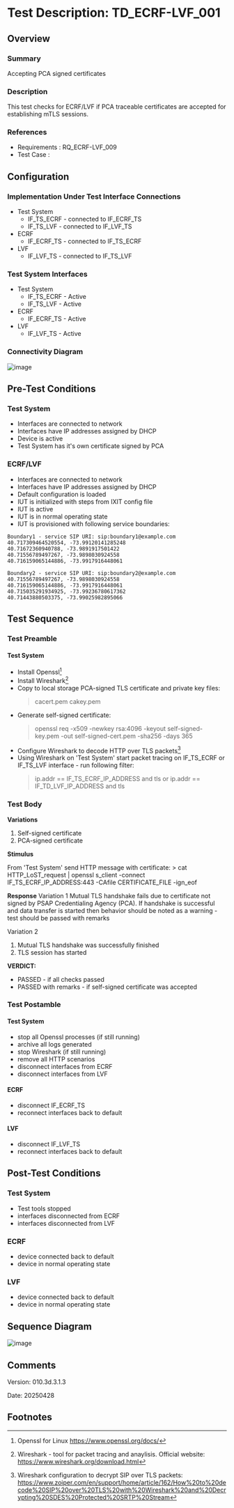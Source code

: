 # Test Description: TD_ECRF-LVF_001

## Overview
### Summary
Accepting PCA signed certificates

### Description
This test checks for ECRF/LVF if PCA traceable certificates are accepted for establishing mTLS sessions.

### References
* Requirements : RQ_ECRF-LVF_009
* Test Case    : 


## Configuration
### Implementation Under Test Interface Connections
<!-- Identify each of the FEs that are part of the configuration and how they are connected -->
* Test System
  * IF_TS_ECRF - connected to IF_ECRF_TS
  * IF_TS_LVF - connected to IF_LVF_TS
* ECRF
  * IF_ECRF_TS - connected to IF_TS_ECRF 
* LVF
  * IF_LVF_TS - connected to IF_TS_LVF 

### Test System Interfaces
<!-- Identify each of the test system interfaces and whether it will be in active or monitor mode -->
* Test System
  * IF_TS_ECRF - Active
  * IF_TS_LVF - Active
* ECRF
  * IF_ECRF_TS - Active
* LVF
  * IF_LVF_TS - Active


### Connectivity Diagram
<!--
[![](https://mermaid.ink/img/pako:eNplkMsKwkAMRX-lZF1_oIgbHyDUjS0uZEBiJ9piZ6bMAxHx341Wa1tnldx7uMnkDoWRBAmcanMtSrQ-SrdCR_zWq0OeHZbz7Wo6mcy4e5Us9d109zW56jwXjmeLTRnl5HyU3Zwn1TrD3LHGGa1EWo6S_vDBMv98F_XB--sxDTEosgoryV-_v2QBviRFAhIuJdqLAKEfzGHwJrvpAhJvA8UQGomeFhXyIAXJCWvHaoN6b8yvJ1l5Yzftbd8njsGacC4_xOMJt_ByeQ?type=png)](https://mermaid.live/edit#pako:eNplkMsKwkAMRX-lZF1_oIgbHyDUjS0uZEBiJ9piZ6bMAxHx341Wa1tnldx7uMnkDoWRBAmcanMtSrQ-SrdCR_zWq0OeHZbz7Wo6mcy4e5Us9d109zW56jwXjmeLTRnl5HyU3Zwn1TrD3LHGGa1EWo6S_vDBMv98F_XB--sxDTEosgoryV-_v2QBviRFAhIuJdqLAKEfzGHwJrvpAhJvA8UQGomeFhXyIAXJCWvHaoN6b8yvJ1l5Yzftbd8njsGacC4_xOMJt_ByeQ)
-->

![image](https://github.com/user-attachments/assets/f5827b15-4752-4325-bfe2-7a66066acc3d)


## Pre-Test Conditions

### Test System
* Interfaces are connected to network
* Interfaces have IP addresses assigned by DHCP
* Device is active
* Test System has it's own certificate signed by PCA

### ECRF/LVF
* Interfaces are connected to network
* Interfaces have IP addresses assigned by DHCP
* Default configuration is loaded
* IUT is initialized with steps from IXIT config file
* IUT is active
* IUT is in normal operating state
* IUT is provisioned with following service boundaries:
```
Boundary1 - service SIP URI: sip:boundary1@example.com
40.717309464520554, -73.99120141285248
40.71672360940788, -73.9891917501422
40.71556789497267, -73.9898030924558
40.716159065144886, -73.9917916448061
```

```
Boundary2 - service SIP URI: sip:boundary2@example.com
40.71556789497267, -73.9898030924558
40.716159065144886, -73.9917916448061
40.715035291934925, -73.99236780617362
40.71443880503375, -73.99025982895066
```

## Test Sequence

### Test Preamble

#### Test System
* Install Openssl[^1]
* Install Wireshark[^2]
* Copy to local storage PCA-signed TLS certificate and private key files:
  > cacert.pem
  > cakey.pem
* Generate self-signed certificate:
  > openssl req -x509 -newkey rsa:4096 -keyout self-signed-key.pem -out self-signed-cert.pem -sha256 -days 365
* Configure Wireshark to decode HTTP over TLS packets[^3]
* Using Wireshark on 'Test System' start packet tracing on IF_TS_ECRF or IF_TS_LVF interface - run following filter:
     > ip.addr == IF_TS_ECRF_IP_ADDRESS and tls
     or
     > ip.addr == IF_TD_LVF_IP_ADDRESS and tls
     > 


### Test Body

**Variations**
1. Self-signed certificate
2. PCA-signed certificate

**Stimulus**

From 'Test System' send HTTP message with certificate:
     > cat HTTP_LoST_request | openssl s_client -connect IF_TS_ECRF_IP_ADDRESS:443 -CAfile CERTIFICATE_FILE -ign_eof

**Response**
Variation 1
Mutual TLS handshake fails due to certificate not signed by PSAP Credentialing Agency (PCA).
If handshake is successful and data transfer is started then behavior should be noted as a warning - test should be passed with remarks

Variation 2

1. Mutual TLS handshake was successfully finished
2. TLS session has started


**VERDICT:**
* PASSED - if all checks passed
* PASSED with remarks - if self-signed certificate was accepted

### Test Postamble
#### Test System
* stop all Openssl processes (if still running)
* archive all logs generated
* stop Wireshark (if still running)
* remove all HTTP scenarios
* disconnect interfaces from ECRF
* disconnect interfaces from LVF

#### ECRF
* disconnect IF_ECRF_TS
* reconnect interfaces back to default

#### LVF
* disconnect IF_LVF_TS
* reconnect interfaces back to default


## Post-Test Conditions 
### Test System 
* Test tools stopped
* interfaces disconnected from ECRF
* interfaces disconnected from LVF

### ECRF
* device connected back to default
* device in normal operating state

### LVF
* device connected back to default
* device in normal operating state

## Sequence Diagram
<!--
[![](https://mermaid.ink/img/pako:eNrlVEFvmzAY_SvWd62TlbhA8KFSRRpNWrdDqXKouFjwBayCTY2ZyqL89xmyLqnarmzXcQL7vfd97wm9HWQ6R-Awm81SlWm1lQVPFSG1NEabq8xq03KyFVWLqRpBLT52qDJcSVEYUQ_gw_NNWyT6Oxpyh60lSd9arCm5jm_Xn242a042wkhhpVbEO7JOsLPLy7MjOq4kKks-Y1XpI_z53mFPmJwkaIbJE9ExGiu3MhMW6ekHuR3MtZa-0CMrrXDKxkehj1e4u0mIqBzjnwJc_D8BfuTvC_bk-ikrhSr-cgbZoJHbfgppVCexbErnKWkwm0BaSyXbEvM30zx7Gecf9N8lvdZ_d5WrpqkGy8OvsxJWTFB_TQEKNZpayNz1xW6QSMGWWGMK3L3mwjykkKq9w4nO6qRXGXBrOqTQNbnL-1djAB_rhEIj1L3W9TMIc-na5uuhj8ZaGiHAd_AEfOHPI7YIzn1_GQUXLAyXFHp3HLC5z4LQj1h0EXmM7Sn8GEXP51GwYKG7Y5HnLwNGweiuKH-PL8zg5DDboMrRxLpTFrjnheH-J3nVkSI?type=png)](https://mermaid.live/edit#pako:eNrlVEFvmzAY_SvWd62TlbhA8KFSRRpNWrdDqXKouFjwBayCTY2ZyqL89xmyLqnarmzXcQL7vfd97wm9HWQ6R-Awm81SlWm1lQVPFSG1NEabq8xq03KyFVWLqRpBLT52qDJcSVEYUQ_gw_NNWyT6Oxpyh60lSd9arCm5jm_Xn242a042wkhhpVbEO7JOsLPLy7MjOq4kKks-Y1XpI_z53mFPmJwkaIbJE9ExGiu3MhMW6ekHuR3MtZa-0CMrrXDKxkehj1e4u0mIqBzjnwJc_D8BfuTvC_bk-ikrhSr-cgbZoJHbfgppVCexbErnKWkwm0BaSyXbEvM30zx7Gecf9N8lvdZ_d5WrpqkGy8OvsxJWTFB_TQEKNZpayNz1xW6QSMGWWGMK3L3mwjykkKq9w4nO6qRXGXBrOqTQNbnL-1djAB_rhEIj1L3W9TMIc-na5uuhj8ZaGiHAd_AEfOHPI7YIzn1_GQUXLAyXFHp3HLC5z4LQj1h0EXmM7Sn8GEXP51GwYKG7Y5HnLwNGweiuKH-PL8zg5DDboMrRxLpTFrjnheH-J3nVkSI)
-->

![image](https://github.com/user-attachments/assets/72da0b05-d50a-496a-b213-f8f98a5465c7)


## Comments

Version:  010.3d.3.1.3

Date:     20250428


## Footnotes
[^1]: Openssl for Linux https://www.openssl.org/docs/
[^2]: Wireshark - tool for packet tracing and anaylisis. Official website: https://www.wireshark.org/download.html
[^3]: Wireshark configuration to decrypt SIP over TLS packets: https://www.zoiper.com/en/support/home/article/162/How%20to%20decode%20SIP%20over%20TLS%20with%20Wireshark%20and%20Decrypting%20SDES%20Protected%20SRTP%20Stream

